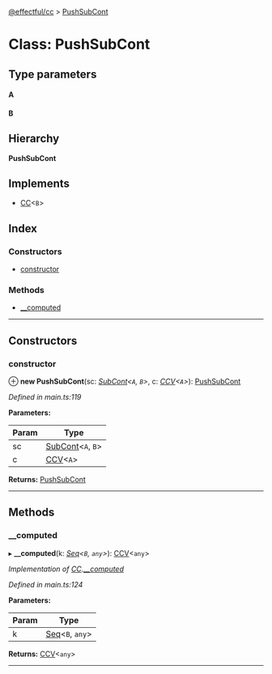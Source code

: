 [@effectful/cc](../README.md) > [PushSubCont](../classes/pushsubcont.md)

# Class: PushSubCont

## Type parameters
#### A 
#### B 
## Hierarchy

**PushSubCont**

## Implements

* [CC](../interfaces/cc.md)<`B`>

## Index

### Constructors

* [constructor](pushsubcont.md#constructor)

### Methods

* [__computed](pushsubcont.md#__computed)

---

## Constructors

<a id="constructor"></a>

###  constructor

⊕ **new PushSubCont**(sc: *[SubCont](../interfaces/subcont.md)<`A`, `B`>*, c: *[CCV](../#ccv)<`A`>*): [PushSubCont](pushsubcont.md)

*Defined in main.ts:119*

**Parameters:**

| Param | Type |
| ------ | ------ |
| sc | [SubCont](../interfaces/subcont.md)<`A`, `B`> | 
| c | [CCV](../#ccv)<`A`> | 

**Returns:** [PushSubCont](pushsubcont.md)

___

## Methods

<a id="__computed"></a>

###  __computed

▸ **__computed**(k: *[Seq](../#seq)<`B`, `any`>*): [CCV](../#ccv)<`any`>

*Implementation of [CC](../interfaces/cc.md).[__computed](../interfaces/cc.md#__computed)*

*Defined in main.ts:124*

**Parameters:**

| Param | Type |
| ------ | ------ |
| k | [Seq](../#seq)<`B`, `any`> | 

**Returns:** [CCV](../#ccv)<`any`>

___


